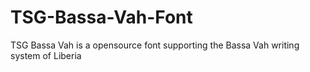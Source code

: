 # TSG-Bassa-Vah-Font
TSG Bassa Vah is a opensource font supporting the Bassa Vah writing system of Liberia
